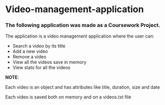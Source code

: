 # Video-management-application
### The following application was made as a Coursework Project. 
The application is a video management application where the user can: 
   * Search a video by its title
   * Add a new video
   * Remove a video
   * View all the videos save in memory 
   * View stats for all the videos
   
**NOTE**:

Each video is an object and has attributes like title, duration, size and date

Each video is saved both on memory and on a videos.txt file
